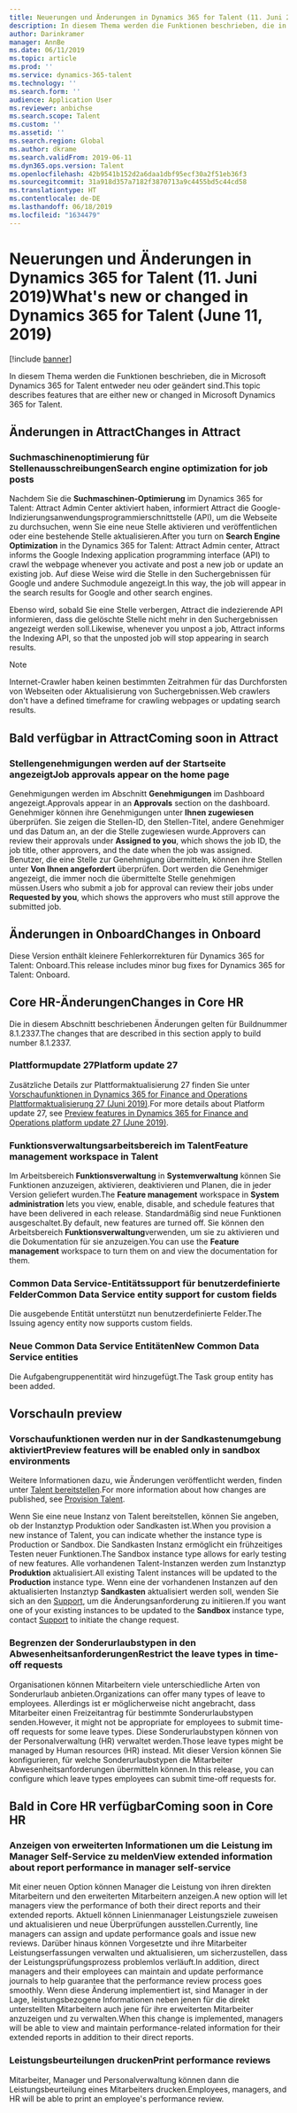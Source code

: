```yaml
---
title: Neuerungen und Änderungen in Dynamics 365 for Talent (11. Juni 2019)
description: In diesem Thema werden die Funktionen beschrieben, die in Microsoft Dynamics 365 for Talent entweder neu oder geändert sind.
author: Darinkramer
manager: AnnBe
ms.date: 06/11/2019
ms.topic: article
ms.prod: ''
ms.service: dynamics-365-talent
ms.technology: ''
ms.search.form: ''
audience: Application User
ms.reviewer: anbichse
ms.search.scope: Talent
ms.custom: ''
ms.assetid: ''
ms.search.region: Global
ms.author: dkrame
ms.search.validFrom: 2019-06-11
ms.dyn365.ops.version: Talent
ms.openlocfilehash: 42b9541b152d2a6daa1dbf95ecf30a2f51eb36f3
ms.sourcegitcommit: 31a918d357a7182f3870713a9c4455bd5c44cd58
ms.translationtype: HT
ms.contentlocale: de-DE
ms.lasthandoff: 06/18/2019
ms.locfileid: "1634479"
---
```

# <a name="whats-new-or-changed-in-dynamics-365-for-talent-june-11-2019"></a><span data-ttu-id="7372f-103">Neuerungen und Änderungen in Dynamics 365 for Talent (11. Juni 2019)</span><span class="sxs-lookup"><span data-stu-id="7372f-103">What's new or changed in Dynamics 365 for Talent (June 11, 2019)</span></span>

[!include [banner](includes/banner.md)]

<span data-ttu-id="7372f-104">In diesem Thema werden die Funktionen beschrieben, die in Microsoft Dynamics 365 for Talent entweder neu oder geändert sind.</span><span class="sxs-lookup"><span data-stu-id="7372f-104">This topic describes features that are either new or changed in Microsoft Dynamics 365 for Talent.</span></span>

## <a name="changes-in-attract"></a><span data-ttu-id="7372f-105">Änderungen in Attract</span><span class="sxs-lookup"><span data-stu-id="7372f-105">Changes in Attract</span></span>

### <a name="search-engine-optimization-for-job-posts"></a><span data-ttu-id="7372f-106">Suchmaschinenoptimierung für Stellenausschreibungen</span><span class="sxs-lookup"><span data-stu-id="7372f-106">Search engine optimization for job posts</span></span>

<span data-ttu-id="7372f-107">Nachdem Sie die **Suchmaschinen-Optimierung** im Dynamics 365 for Talent: Attract Admin Center aktiviert haben, informiert Attract die Google-Indizierungsanwendungsprogrammierschnittstelle (API), um die Webseite zu durchsuchen, wenn Sie eine neue Stelle aktivieren und veröffentlichen oder eine bestehende Stelle aktualisieren.</span><span class="sxs-lookup"><span data-stu-id="7372f-107">After you turn on **Search Engine Optimization** in the Dynamics 365 for Talent: Attract Admin center, Attract informs the Google Indexing application programming interface (API) to crawl the webpage whenever you activate and post a new job or update an existing job.</span></span> <span data-ttu-id="7372f-108">Auf diese Weise wird die Stelle in den Suchergebnissen für Google und andere Suchmodule angezeigt.</span><span class="sxs-lookup"><span data-stu-id="7372f-108">In this way, the job will appear in the search results for Google and other search engines.</span></span>

<span data-ttu-id="7372f-109">Ebenso wird, sobald Sie eine Stelle verbergen, Attract die indezierende API informieren, dass die gelöschte Stelle nicht mehr in den Suchergebnissen angezeigt werden soll.</span><span class="sxs-lookup"><span data-stu-id="7372f-109">Likewise, whenever you unpost a job, Attract informs the Indexing API, so that the unposted job will stop appearing in search results.</span></span>

> [!NOTE]
> <span data-ttu-id="7372f-110">Internet-Crawler haben keinen bestimmten Zeitrahmen für das Durchforsten von Webseiten oder Aktualisierung von Suchergebnissen.</span><span class="sxs-lookup"><span data-stu-id="7372f-110">Web crawlers don't have a defined timeframe for crawling webpages or updating search results.</span></span>

## <a name="coming-soon-in-attract"></a><span data-ttu-id="7372f-111">Bald verfügbar in Attract</span><span class="sxs-lookup"><span data-stu-id="7372f-111">Coming soon in Attract</span></span>

### <a name="job-approvals-appear-on-the-home-page"></a><span data-ttu-id="7372f-112">Stellengenehmigungen werden auf der Startseite angezeigt</span><span class="sxs-lookup"><span data-stu-id="7372f-112">Job approvals appear on the home page</span></span>

<span data-ttu-id="7372f-113">Genehmigungen werden im Abschnitt **Genehmigungen** im Dashboard angezeigt.</span><span class="sxs-lookup"><span data-stu-id="7372f-113">Approvals appear in an **Approvals** section on the dashboard.</span></span> <span data-ttu-id="7372f-114">Genehmiger können ihre Genehmigungen unter **Ihnen zugewiesen** überprüfen. Sie zeigen die Stellen-ID, den Stellen-Titel, andere Genehmiger und das Datum an, an der die Stelle zugewiesen wurde.</span><span class="sxs-lookup"><span data-stu-id="7372f-114">Approvers can review their approvals under **Assigned to you**, which shows the job ID, the job title, other approvers, and the date when the job was assigned.</span></span> <span data-ttu-id="7372f-115">Benutzer, die eine Stelle zur Genehmigung übermitteln, können ihre Stellen unter **Von Ihnen angefordert** überprüfen. Dort werden die Genehmiger angezeigt, die immer noch die übermittelte Stelle genehmigen müssen.</span><span class="sxs-lookup"><span data-stu-id="7372f-115">Users who submit a job for approval can review their jobs under **Requested by you**, which shows the approvers who must still approve the submitted job.</span></span>

## <a name="changes-in-onboard"></a><span data-ttu-id="7372f-116">Änderungen in Onboard</span><span class="sxs-lookup"><span data-stu-id="7372f-116">Changes in Onboard</span></span>

<span data-ttu-id="7372f-117">Diese Version enthält kleinere Fehlerkorrekturen für Dynamics 365 for Talent: Onboard.</span><span class="sxs-lookup"><span data-stu-id="7372f-117">This release includes minor bug fixes for Dynamics 365 for Talent: Onboard.</span></span>

## <a name="changes-in-core-hr"></a><span data-ttu-id="7372f-118">Core HR-Änderungen</span><span class="sxs-lookup"><span data-stu-id="7372f-118">Changes in Core HR</span></span>

<span data-ttu-id="7372f-119">Die in diesem Abschnitt beschriebenen Änderungen gelten für Buildnummer 8.1.2337.</span><span class="sxs-lookup"><span data-stu-id="7372f-119">The changes that are described in this section apply to build number 8.1.2337.</span></span>

### <a name="platform-update-27"></a><span data-ttu-id="7372f-120">Plattformupdate 27</span><span class="sxs-lookup"><span data-stu-id="7372f-120">Platform update 27</span></span>

<span data-ttu-id="7372f-121">Zusätzliche Details zur Plattformaktualisierung 27 finden Sie unter [Vorschaufunktionen in Dynamics 365 for Finance and Operations Plattformaktualisierung 27 (Juni 2019)](https://docs.microsoft.com/dynamics365/unified-operations/fin-and-ops/get-started/whats-new-platform-update-27).</span><span class="sxs-lookup"><span data-stu-id="7372f-121">For more details about Platform update 27, see [Preview features in Dynamics 365 for Finance and Operations platform update 27 (June 2019)](https://docs.microsoft.com/dynamics365/unified-operations/fin-and-ops/get-started/whats-new-platform-update-27).</span></span>

### <a name="feature-management-workspace-in-talent"></a><span data-ttu-id="7372f-122">Funktionsverwaltungsarbeitsbereich im Talent</span><span class="sxs-lookup"><span data-stu-id="7372f-122">Feature management workspace in Talent</span></span>

<span data-ttu-id="7372f-123">Im Arbeitsbereich **Funktionsverwaltung** in **Systemverwaltung** können Sie Funktionen anzuzeigen, aktivieren, deaktivieren und Planen, die in jeder Version geliefert wurden.</span><span class="sxs-lookup"><span data-stu-id="7372f-123">The **Feature management** workspace in **System administration** lets you view, enable, disable, and schedule features that have been delivered in each release.</span></span> <span data-ttu-id="7372f-124">Standardmäßig sind neue Funktionen ausgeschaltet.</span><span class="sxs-lookup"><span data-stu-id="7372f-124">By default, new features are turned off.</span></span> <span data-ttu-id="7372f-125">Sie können den Arbeitsbereich **Funktionsverwaltung**verwenden, um sie zu aktivieren und die Dokumentation für sie anzuzeigen.</span><span class="sxs-lookup"><span data-stu-id="7372f-125">You can use the **Feature management** workspace to turn them on and view the documentation for them.</span></span>

### <a name="common-data-service-entity-support-for-custom-fields"></a><span data-ttu-id="7372f-126">Common Data Service-Entitätssupport für benutzerdefinierte Felder</span><span class="sxs-lookup"><span data-stu-id="7372f-126">Common Data Service entity support for custom fields</span></span>

<span data-ttu-id="7372f-127">Die ausgebende Entität unterstützt nun benutzerdefinierte Felder.</span><span class="sxs-lookup"><span data-stu-id="7372f-127">The Issuing agency entity now supports custom fields.</span></span>

### <a name="new-common-data-service-entities"></a><span data-ttu-id="7372f-128">Neue Common Data Service Entitäten</span><span class="sxs-lookup"><span data-stu-id="7372f-128">New Common Data Service entities</span></span>

<span data-ttu-id="7372f-129">Die Aufgabengruppenentität wird hinzugefügt.</span><span class="sxs-lookup"><span data-stu-id="7372f-129">The Task group entity has been added.</span></span>

## <a name="in-preview"></a><span data-ttu-id="7372f-130">Vorschau</span><span class="sxs-lookup"><span data-stu-id="7372f-130">In preview</span></span>

### <a name="preview-features-will-be-enabled-only-in-sandbox-environments"></a><span data-ttu-id="7372f-131">Vorschaufunktionen werden nur in der Sandkastenumgebung aktiviert</span><span class="sxs-lookup"><span data-stu-id="7372f-131">Preview features will be enabled only in sandbox environments</span></span>

<span data-ttu-id="7372f-132">Weitere Informationen dazu, wie Änderungen veröffentlicht werden, finden unter [Talent bereitstellen](https://docs.microsoft.com/en-us/dynamics365/unified-operations/talent/provisioning-talent).</span><span class="sxs-lookup"><span data-stu-id="7372f-132">For more information about how changes are published, see [Provision Talent](https://docs.microsoft.com/en-us/dynamics365/unified-operations/talent/provisioning-talent).</span></span>

<span data-ttu-id="7372f-133">Wenn Sie eine neue Instanz von Talent bereitstellen, können Sie angeben, ob der Instanztyp Produktion oder Sandkasten ist.</span><span class="sxs-lookup"><span data-stu-id="7372f-133">When you provision a new instance of Talent, you can indicate whether the instance type is Production or Sandbox.</span></span> <span data-ttu-id="7372f-134">Die Sandkasten Instanz ermöglicht ein frühzeitiges Testen neuer Funktionen.</span><span class="sxs-lookup"><span data-stu-id="7372f-134">The Sandbox instance type allows for early testing of new features.</span></span> <span data-ttu-id="7372f-135">Alle vorhandenen Talent-Instanzen werden zum Instanztyp **Produktion** aktualisiert.</span><span class="sxs-lookup"><span data-stu-id="7372f-135">All existing Talent instances will be updated to the **Production** instance type.</span></span> <span data-ttu-id="7372f-136">Wenn eine der vorhandenen Instanzen auf den aktualisierten Instanztyp **Sandkasten** aktualisiert werden soll, wenden Sie sich an den [Support](https://docs.microsoft.com/en-us/dynamics365/unified-operations/talent/talent-support), um die Änderungsanforderung zu initiieren.</span><span class="sxs-lookup"><span data-stu-id="7372f-136">If you want one of your existing instances to be updated to the **Sandbox** instance type, contact [Support](https://docs.microsoft.com/en-us/dynamics365/unified-operations/talent/talent-support) to initiate the change request.</span></span>

### <a name="restrict-the-leave-types-in-time-off-requests"></a><span data-ttu-id="7372f-137">Begrenzen der Sonderurlaubstypen in den Abwesenheitsanforderungen</span><span class="sxs-lookup"><span data-stu-id="7372f-137">Restrict the leave types in time-off requests</span></span>

<span data-ttu-id="7372f-138">Organisationen können Mitarbeitern viele unterschiedliche Arten von Sonderurlaub anbieten.</span><span class="sxs-lookup"><span data-stu-id="7372f-138">Organizations can offer many types of leave to employees.</span></span> <span data-ttu-id="7372f-139">Allerdings ist er möglicherweise nicht angebracht, dass Mitarbeiter einen Freizeitantrag für bestimmte Sonderurlaubstypen senden.</span><span class="sxs-lookup"><span data-stu-id="7372f-139">However, it might not be appropriate for employees to submit time-off requests for some leave types.</span></span> <span data-ttu-id="7372f-140">Diese Sonderurlaubstypen können von der Personalverwaltung (HR) verwaltet werden.</span><span class="sxs-lookup"><span data-stu-id="7372f-140">Those leave types might be managed by Human resources (HR) instead.</span></span> <span data-ttu-id="7372f-141">Mit dieser Version können Sie konfigurieren, für welche Sonderurlaubstypen die Mitarbeiter Abwesenheitsanforderungen übermitteln können.</span><span class="sxs-lookup"><span data-stu-id="7372f-141">In this release, you can configure which leave types employees can submit time-off requests for.</span></span> 

## <a name="coming-soon-in-core-hr"></a><span data-ttu-id="7372f-142">Bald in Core HR verfügbar</span><span class="sxs-lookup"><span data-stu-id="7372f-142">Coming soon in Core HR</span></span>

### <a name="view-extended-information-about-report-performance-in-manager-self-service"></a><span data-ttu-id="7372f-143">Anzeigen von erweiterten Informationen um die Leistung im Manager Self-Service zu melden</span><span class="sxs-lookup"><span data-stu-id="7372f-143">View extended information about report performance in manager self-service</span></span>

<span data-ttu-id="7372f-144">Mit einer neuen Option können Manager die Leistung von ihren direkten Mitarbeitern und den erweiterten Mitarbeitern anzeigen.</span><span class="sxs-lookup"><span data-stu-id="7372f-144">A new option will let managers view the performance of both their direct reports and their extended reports.</span></span> <span data-ttu-id="7372f-145">Aktuell können Linienmanager Leistungsziele zuweisen und aktualisieren und neue Überprüfungen ausstellen.</span><span class="sxs-lookup"><span data-stu-id="7372f-145">Currently, line managers can assign and update performance goals and issue new reviews.</span></span> <span data-ttu-id="7372f-146">Darüber hinaus können Vorgesetzte und ihre Mitarbeiter Leistungserfassungen verwalten und aktualisieren, um sicherzustellen, dass der Leistungsprüfungsprozess problemlos verläuft.</span><span class="sxs-lookup"><span data-stu-id="7372f-146">In addition, direct managers and their employees can maintain and update performance journals to help guarantee that the performance review process goes smoothly.</span></span> <span data-ttu-id="7372f-147">Wenn diese Änderung implementiert ist, sind Manager in der Lage, leistungsbezogene Informationen neben jenen für die direkt unterstellten Mitarbeitern auch jene für ihre erweiterten Mitarbeiter anzuzeigen und zu verwalten.</span><span class="sxs-lookup"><span data-stu-id="7372f-147">When this change is implemented, managers will be able to view and maintain performance-related information for their extended reports in addition to their direct reports.</span></span>

### <a name="print-performance-reviews"></a><span data-ttu-id="7372f-148">Leistungsbeurteilungen drucken</span><span class="sxs-lookup"><span data-stu-id="7372f-148">Print performance reviews</span></span>

<span data-ttu-id="7372f-149">Mitarbeiter, Manager und Personalverwaltung können dann die Leistungsbeurteilung eines Mitarbeiters drucken.</span><span class="sxs-lookup"><span data-stu-id="7372f-149">Employees, managers, and HR will be able to print an employee's performance review.</span></span>
